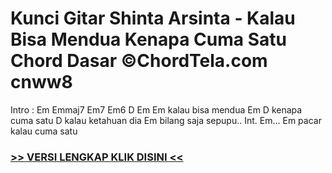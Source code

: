 
 # Kunci Gitar Shinta Arsinta - Kalau Bisa Mendua Kenapa Cuma Satu Chord Dasar ©ChordTela.com cnww8


Intro : Em Emmaj7 Em7 Em6 D Em Em kalau bisa mendua Em D kenapa cuma satu D kalau ketahuan dia Em bilang saja sepupu.. Int. Em... Em pacar kalau cuma satu

###  <a href="https://shortlighzx.web.app?sq=Kunci Gitar Shinta Arsinta - Kalau Bisa Mendua Kenapa Cuma Satu Chord Dasar ©ChordTela.com"> >> VERSI LENGKAP KLIK DISINI << </a>

